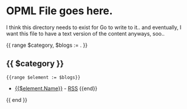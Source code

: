 # OPML File goes here.

I think this directory needs to exist for Go to write to it..  and eventually, I want this file to have a text version of the content anyways, soo..

{{ range $category, $blogs := . }}
## {{ $category }}

    {{range $element := $blogs}}
- [{{$element.Name}}]({{$element.Url}}) - [RSS]({{$element.FeedUrl}})  {{end}}

{{ end }}
